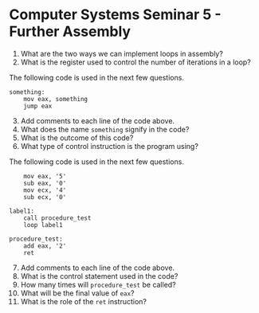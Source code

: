 # Computer Systems Seminar 5 - Further Assembly

1. What are the two ways we can implement loops in assembly?
2. What is the register used to control the number of iterations in a loop?

The following code is used in the next few questions.

```assembly
something:
    mov eax, something
    jump eax
```

3. Add comments to each line of the code above.
4. What does the name `something` signify in the code?
5. What is the outcome of this code?
6. What type of control instruction is the program using?

The following code is used in the next few questions.

```assembly
    mov eax, '5'
    sub eax, '0'
    mov ecx, '4'
    sub ecx, '0'
    
label1:
    call procedure_test
    loop label1
    
procedure_test:
    add eax, '2'
    ret
```

7. Add comments to each line of the code above.
8. What is the control statement used in the code?
9. How many times will `procedure_test` be called?
10. What will be the final value of `eax`?
11. What is the role of the `ret` instruction?
